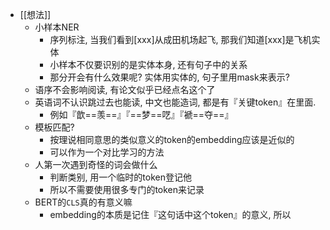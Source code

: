 - [[想法]]
	- 小样本NER
		- 序列标注, 当我们看到[xxx]从成田机场起飞, 那我们知道[xxx]是飞机实体
		- 小样本不仅要识别的是实体本身, 还有句子中的关系
		- 那分开会有什么效果呢? 实体用实体的, 句子里用mask来表示?
	- 语序不会影响阅读, 有论文似乎已经点名这个了
	- 英语词不认识跳过去也能读, 中文也能造词, 都是有『关键token』在里面.
		- 例如『歆==羡==』『==梦==呓』『褫==夺==』
	- 模板匹配?
		- 按理说相同意思的类似意义的token的embedding应该是近似的
		- 可以作为一个对比学习的方法
	- 人第一次遇到奇怪的词会做什么
		- 判断类别, 用一个临时的token登记他
		- 所以不需要使用很多专门的token来记录
	- BERT的`CLS`真的有意义嘛
		- embedding的本质是记住『这句话中这个token』的意义, 所以
